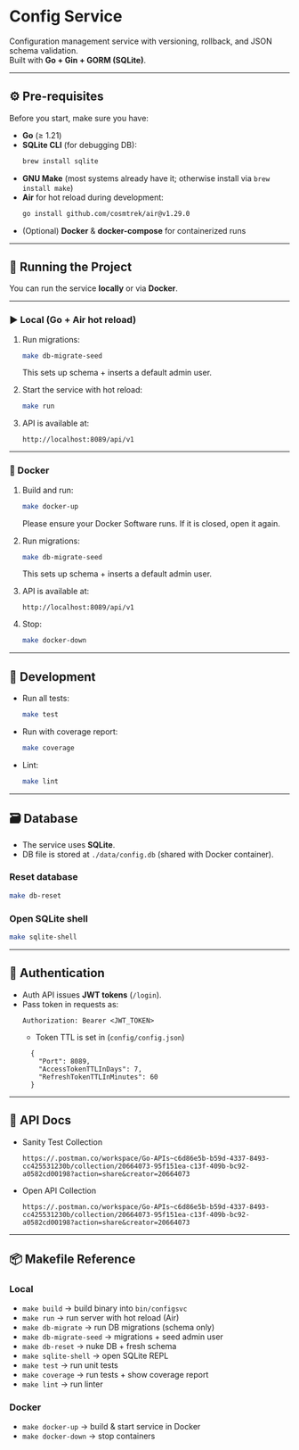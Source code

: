 # Config Service

Configuration management service with versioning, rollback, and JSON schema validation.  
Built with **Go + Gin + GORM (SQLite)**.

---

## ⚙️ Pre-requisites

Before you start, make sure you have:

- **Go** (≥ 1.21)
- **SQLite CLI** (for debugging DB):
  ```bash
  brew install sqlite
  ```
- **GNU Make** (most systems already have it; otherwise install via `brew install make`)
- **Air** for hot reload during development:
  ```bash
  go install github.com/cosmtrek/air@v1.29.0
  ```
- (Optional) **Docker** & **docker-compose** for containerized runs

---

## 🚀 Running the Project

You can run the service **locally** or via **Docker**.

---

### ▶️ Local (Go + Air hot reload)

1. Run migrations:
   ```bash
   make db-migrate-seed
   ```
   This sets up schema + inserts a default admin user.

2. Start the service with hot reload:
   ```bash
   make run
   ```

3. API is available at:
   ```
   http://localhost:8089/api/v1
   
   ```   

---

### 🐳 Docker

1. Build and run:
   ```bash
   make docker-up
   ```
   Please ensure your Docker Software runs. If it is closed, open it again.


2. Run migrations:
   ```bash
   make db-migrate-seed
   ```
   This sets up schema + inserts a default admin user.


3. API is available at:
   ```
   http://localhost:8089/api/v1
   ```

4. Stop:
   ```bash
   make docker-down
   ```

---

## 🧪 Development

- Run all tests:
  ```bash
  make test
  ```

- Run with coverage report:
  ```bash
  make coverage
  ```

- Lint:
  ```bash
  make lint
  ```

---

## 🗃 Database

- The service uses **SQLite**.
- DB file is stored at `./data/config.db` (shared with Docker container).

### Reset database

```bash
make db-reset
```

### Open SQLite shell

```bash
make sqlite-shell
```

---

## 🔑 Authentication

- Auth API issues **JWT tokens** (`/login`).
- Pass token in requests as:
  ```http
  Authorization: Bearer <JWT_TOKEN>
  ```
  - Token TTL is set in (`config/config.json`)
  ```
    {
      "Port": 8089,
      "AccessTokenTTLInDays": 7,
      "RefreshTokenTTLInMinutes": 60
    }
  ```

---

## 📖 API Docs

- Sanity Test Collection 
  ```
  https://.postman.co/workspace/Go-APIs~c6d86e5b-b59d-4337-8493-cc425531230b/collection/20664073-95f151ea-c13f-409b-bc92-a0582cd00198?action=share&creator=20664073
  ```
- Open API Collection 
  ```
  https://.postman.co/workspace/Go-APIs~c6d86e5b-b59d-4337-8493-cc425531230b/collection/20664073-95f151ea-c13f-409b-bc92-a0582cd00198?action=share&creator=20664073
  ```
---

## 📦 Makefile Reference

### Local

- `make build` → build binary into `bin/configsvc`
- `make run` → run server with hot reload (Air)
- `make db-migrate` → run DB migrations (schema only)
- `make db-migrate-seed` → migrations + seed admin user
- `make db-reset` → nuke DB + fresh schema
- `make sqlite-shell` → open SQLite REPL
- `make test` → run unit tests
- `make coverage` → run tests + show coverage report
- `make lint` → run linter

### Docker

- `make docker-up` → build & start service in Docker
- `make docker-down` → stop containers  
